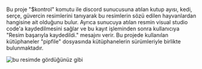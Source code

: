 Bu proje  "$kontrol" komutu ile discord sunucusuna atılan kutup ayısı, kedi, serçe, güvercin resimlerini tanıyarak bu resimlerin sözü edilen hayvanlardan hangisine ait olduğunu bulur. Ayrıca sunucuya atılan resmin visual studio code'a kaydedilmesini sağlar ve bu kayıt işleminden sonra kullanıcıya "Resim başarıyla kaydedildi." mesajını verir. Bu projede kullanılan kütüphaneler "pipfile" dosyasında kütüphanelerin sürümleriyle birlikte bulunmaktadır.

![bu resimde gördüğünüz gibi](blob:https://web.whatsapp.com/8b1d5244-f3e8-4f69-97ba-b77ba3fdb06e)
